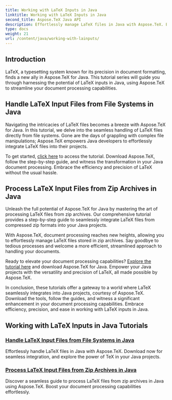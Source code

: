```yaml
---
title: Working with LaTeX Inputs in Java
linktitle: Working with LaTeX Inputs in Java
second_title: Aspose.TeX Java API
description: Effortlessly manage LaTeX files in Java with Aspose.TeX. Explore seamless integration, download now, and harness the power of TeX in your Java projects for enhanced document processing.
type: docs
weight: 21
url: /content/java/working-with-lainputs/
---
```

## Introduction

LaTeX, a typesetting system known for its precision in document formatting, finds a new ally in Aspose.TeX for Java. This tutorial series will guide you through harnessing the potential of LaTeX inputs in Java, using Aspose.TeX to streamline your document processing capabilities.

## Handle LaTeX Input Files from File Systems in Java

Navigating the intricacies of LaTeX files becomes a breeze with Aspose.TeX for Java. In this tutorial, we delve into the seamless handling of LaTeX files directly from file systems. Gone are the days of grappling with complex file manipulations; Aspose.TeX empowers Java developers to effortlessly integrate LaTeX files into their projects.

To get started, [click here](./file-system-input/) to access the tutorial. Download Aspose.TeX, follow the step-by-step guide, and witness the transformation in your Java document processing. Embrace the efficiency and precision of LaTeX without the usual hassle.

## Process LaTeX Input Files from Zip Archives in Java

Unleash the full potential of Aspose.TeX for Java by mastering the art of processing LaTeX files from zip archives. Our comprehensive tutorial provides a step-by-step guide to seamlessly integrate LaTeX files from compressed zip formats into your Java projects.

With Aspose.TeX, document processing reaches new heights, allowing you to effortlessly manage LaTeX files stored in zip archives. Say goodbye to tedious processes and welcome a more efficient, streamlined approach to handling your documents.

Ready to elevate your document processing capabilities? [Explore the tutorial here](./zip-archive-input/) and download Aspose.TeX for Java. Empower your Java projects with the versatility and precision of LaTeX, all made possible by Aspose.TeX.

In conclusion, these tutorials offer a gateway to a world where LaTeX seamlessly integrates into Java projects, courtesy of Aspose.TeX. Download the tools, follow the guides, and witness a significant enhancement in your document processing capabilities. Embrace efficiency, precision, and ease in working with LaTeX inputs in Java.
## Working with LaTeX Inputs in Java Tutorials
### [Handle LaTeX Input Files from File Systems in Java](./file-system-input/)
Effortlessly handle LaTeX files in Java with Aspose.TeX. Download now for seamless integration, and explore the power of TeX in your Java projects.
### [Process LaTeX Input Files from Zip Archives in Java](./zip-archive-input/)
Discover a seamless guide to process LaTeX files from zip archives in Java using Aspose.TeX. Boost your document processing capabilities effortlessly.
